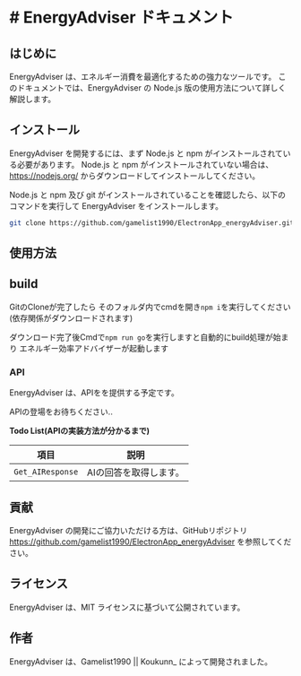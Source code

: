 # # EnergyAdviser ドキュメント

## はじめに

EnergyAdviser は、エネルギー消費を最適化するための強力なツールです。
このドキュメントでは、EnergyAdviser の Node.js 版の使用方法について詳しく解説します。

## インストール

EnergyAdviser を開発するには、まず Node.js と npm がインストールされている必要があります。
Node.js と npm がインストールされていない場合は、https://nodejs.org/ からダウンロードしてインストールしてください。

Node.js と npm 及び git がインストールされていることを確認したら、以下のコマンドを実行して EnergyAdviser をインストールします。

```bash
git clone https://github.com/gamelist1990/ElectronApp_energyAdviser.git
```


## 使用方法

## build

GitのCloneが完了したら
そのフォルダ内でcmdを開き`npm i`を実行してください(依存関係がダウンロードされます) 

ダウンロード完了後Cmdで`npm run go`を実行しますと自動的にbuild処理が始まり エネルギー効率アドバイザーが起動します

### API

EnergyAdviser は、APIをを提供する予定です。

APIの登場をお待ちください..

**Todo List(APIの実装方法が分かるまで)**

| 項目        | 説明                                                         |
|-------------|   --------------------------------------------------------------|
| `Get_AIResponse`    | AIの回答を取得します。        |



## 貢献

EnergyAdviser の開発にご協力いただける方は、GitHubリポジトリ https://github.com/gamelist1990/ElectronApp_energyAdviser を参照してください。

## ライセンス

EnergyAdviser は、MIT ライセンスに基づいて公開されています。

## 作者

EnergyAdviser は、Gamelist1990 || Koukunn_ によって開発されました。